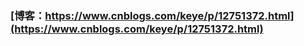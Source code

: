 ### [博客：https://www.cnblogs.com/keye/p/12751372.html](https://www.cnblogs.com/keye/p/12751372.html)
